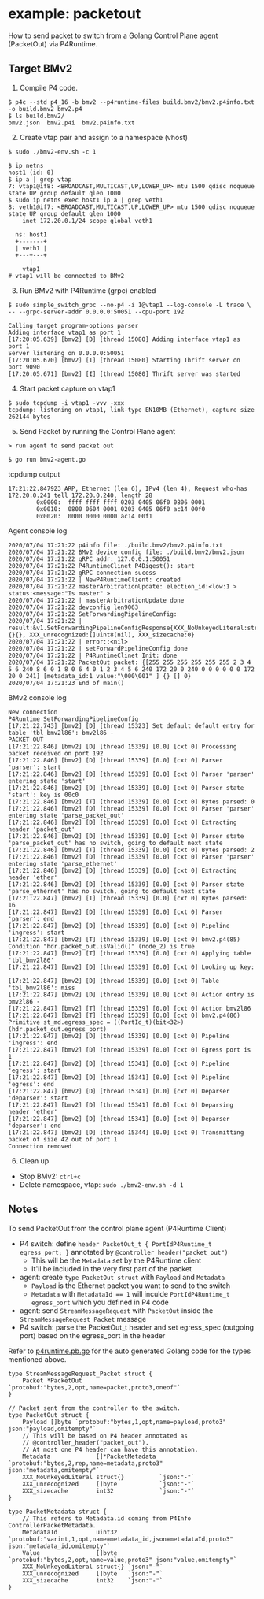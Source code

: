 # example: packetout

How to send packet to switch from a Golang Control Plane agent (PacketOut) via P4Runtime.

## Target BMv2

1. Compile P4 code.

```
$ p4c --std p4_16 -b bmv2 --p4runtime-files build.bmv2/bmv2.p4info.txt -o build.bmv2 bmv2.p4
$ ls build.bmv2/
bmv2.json  bmv2.p4i  bmv2.p4info.txt
```

2. Create vtap pair and assign to a namespace (vhost)

```
$ sudo ./bmv2-env.sh -c 1

$ ip netns
host1 (id: 0)
$ ip a | grep vtap
7: vtap1@if8: <BROADCAST,MULTICAST,UP,LOWER_UP> mtu 1500 qdisc noqueue state UP group default qlen 1000
$ sudo ip netns exec host1 ip a | grep veth1
8: veth1@if7: <BROADCAST,MULTICAST,UP,LOWER_UP> mtu 1500 qdisc noqueue state UP group default qlen 1000
    inet 172.20.0.1/24 scope global veth1

  ns: host1
  +-------+
  | veth1 |
  +---+---+
      |
    vtap1
# vtap1 will be connected to BMv2
```

3. Run BMv2 with P4Runtime (grpc) enabled

```
$ sudo simple_switch_grpc --no-p4 -i 1@vtap1 --log-console -L trace \
-- --grpc-server-addr 0.0.0.0:50051 --cpu-port 192

Calling target program-options parser
Adding interface vtap1 as port 1
[17:20:05.639] [bmv2] [D] [thread 15080] Adding interface vtap1 as port 1
Server listening on 0.0.0.0:50051
[17:20:05.670] [bmv2] [I] [thread 15080] Starting Thrift server on port 9090
[17:20:05.671] [bmv2] [I] [thread 15080] Thrift server was started
```

4. Start packet capture on vtap1

```
$ sudo tcpdump -i vtap1 -vvv -xxx
tcpdump: listening on vtap1, link-type EN10MB (Ethernet), capture size 262144 bytes
```

5. Send Packet by running the Control Plane agent

```
> run agent to send packet out

$ go run bmv2-agent.go
```

tcpdump output
```
17:21:22.847923 ARP, Ethernet (len 6), IPv4 (len 4), Request who-has 172.20.0.241 tell 172.20.0.240, length 28
        0x0000:  ffff ffff ffff 0203 0405 06f0 0806 0001
        0x0010:  0800 0604 0001 0203 0405 06f0 ac14 00f0
        0x0020:  0000 0000 0000 ac14 00f1
```

Agent console log
```
2020/07/04 17:21:22 p4info file: ./build.bmv2/bmv2.p4info.txt
2020/07/04 17:21:22 BMv2 device config file: ./build.bmv2/bmv2.json
2020/07/04 17:21:22 gRPC addr: 127.0.0.1:50051
2020/07/04 17:21:22 P4RuntimeClinet P4Digest(): start
2020/07/04 17:21:22 gRPC connection sucess
2020/07/04 17:21:22 | NewP4RuntimeClient: created
2020/07/04 17:21:22 masterArbitrationUpdate: election_id:<low:1 > status:<message:"Is master" >
2020/07/04 17:21:22 | masterArbitrationUpdate done
2020/07/04 17:21:22 devconfig len9063
2020/07/04 17:21:22 SetForwardingPipelineConfig:
2020/07/04 17:21:22 | result:&v1.SetForwardingPipelineConfigResponse{XXX_NoUnkeyedLiteral:struct {}{}, XXX_unrecognized:[]uint8(nil), XXX_sizecache:0}
2020/07/04 17:21:22 | error::<nil>
2020/07/04 17:21:22 | setForwardPipelineConfig done
2020/07/04 17:21:22 | P4RuntimeClinet Init: done
2020/07/04 17:21:22 PacketOut packet: {[255 255 255 255 255 255 2 3 4 5 6 240 8 6 0 1 8 0 6 4 0 1 2 3 4 5 6 240 172 20 0 240 0 0 0 0 0 0 172 20 0 241] [metadata_id:1 value:"\000\001" ] {} [] 0}
2020/07/04 17:21:23 End of main()
```

BMv2 console log
```
New connection
P4Runtime SetForwardingPipelineConfig
[17:21:22.743] [bmv2] [D] [thread 15323] Set default default entry for table 'tbl_bmv2l86': bmv2l86 -
PACKET OUT
[17:21:22.846] [bmv2] [D] [thread 15339] [0.0] [cxt 0] Processing packet received on port 192
[17:21:22.846] [bmv2] [D] [thread 15339] [0.0] [cxt 0] Parser 'parser': start
[17:21:22.846] [bmv2] [D] [thread 15339] [0.0] [cxt 0] Parser 'parser' entering state 'start'
[17:21:22.846] [bmv2] [D] [thread 15339] [0.0] [cxt 0] Parser state 'start': key is 00c0
[17:21:22.846] [bmv2] [T] [thread 15339] [0.0] [cxt 0] Bytes parsed: 0
[17:21:22.846] [bmv2] [D] [thread 15339] [0.0] [cxt 0] Parser 'parser' entering state 'parse_packet_out'
[17:21:22.846] [bmv2] [D] [thread 15339] [0.0] [cxt 0] Extracting header 'packet_out'
[17:21:22.846] [bmv2] [D] [thread 15339] [0.0] [cxt 0] Parser state 'parse_packet_out' has no switch, going to default next state
[17:21:22.846] [bmv2] [T] [thread 15339] [0.0] [cxt 0] Bytes parsed: 2
[17:21:22.846] [bmv2] [D] [thread 15339] [0.0] [cxt 0] Parser 'parser' entering state 'parse_ethernet'
[17:21:22.846] [bmv2] [D] [thread 15339] [0.0] [cxt 0] Extracting header 'ether'
[17:21:22.846] [bmv2] [D] [thread 15339] [0.0] [cxt 0] Parser state 'parse_ethernet' has no switch, going to default next state
[17:21:22.847] [bmv2] [T] [thread 15339] [0.0] [cxt 0] Bytes parsed: 16
[17:21:22.847] [bmv2] [D] [thread 15339] [0.0] [cxt 0] Parser 'parser': end
[17:21:22.847] [bmv2] [D] [thread 15339] [0.0] [cxt 0] Pipeline 'ingress': start
[17:21:22.847] [bmv2] [T] [thread 15339] [0.0] [cxt 0] bmv2.p4(85) Condition "hdr.packet_out.isValid()" (node_2) is true
[17:21:22.847] [bmv2] [T] [thread 15339] [0.0] [cxt 0] Applying table 'tbl_bmv2l86'
[17:21:22.847] [bmv2] [D] [thread 15339] [0.0] [cxt 0] Looking up key:

[17:21:22.847] [bmv2] [D] [thread 15339] [0.0] [cxt 0] Table 'tbl_bmv2l86': miss
[17:21:22.847] [bmv2] [D] [thread 15339] [0.0] [cxt 0] Action entry is bmv2l86 -
[17:21:22.847] [bmv2] [T] [thread 15339] [0.0] [cxt 0] Action bmv2l86
[17:21:22.847] [bmv2] [T] [thread 15339] [0.0] [cxt 0] bmv2.p4(86) Primitive st_md.egress_spec = ((PortId_t)(bit<32>)(hdr.packet_out.egress_port)
[17:21:22.847] [bmv2] [D] [thread 15339] [0.0] [cxt 0] Pipeline 'ingress': end
[17:21:22.847] [bmv2] [D] [thread 15339] [0.0] [cxt 0] Egress port is 1
[17:21:22.847] [bmv2] [D] [thread 15341] [0.0] [cxt 0] Pipeline 'egress': start
[17:21:22.847] [bmv2] [D] [thread 15341] [0.0] [cxt 0] Pipeline 'egress': end
[17:21:22.847] [bmv2] [D] [thread 15341] [0.0] [cxt 0] Deparser 'deparser': start
[17:21:22.847] [bmv2] [D] [thread 15341] [0.0] [cxt 0] Deparsing header 'ether'
[17:21:22.847] [bmv2] [D] [thread 15341] [0.0] [cxt 0] Deparser 'deparser': end
[17:21:22.847] [bmv2] [D] [thread 15344] [0.0] [cxt 0] Transmitting packet of size 42 out of port 1
Connection removed
```

6. Clean up

* Stop BMv2: `ctrl+c`
* Delete namespace, vtap: `sudo ./bmv2-env.sh -d 1`

## Notes

To send PacketOut from the control plane agent (P4Runtime Client)

* P4 switch: define `header PacketOut_t { PortIdP4Runtime_t egress_port; }` annotated by `@controller_header("packet_out")`
    * This will be the `Metadata` set by the P4Runtime client
    * It'll be included in the very first part of the packet
* agent: create `type PacketOut struct` with `Payload` and `Metadata`
    * `Payload` is the Ethernet packet you want to send to the switch
    * `Metadata` with `MetadataId == 1` will inculde `PortIdP4Runtime_t egress_port` which you defined in P4 code
* agent: send `StreamMessageRequest` with `PacketOut` inside the `StreamMessageRequest_Packet` message
* P4 switch: parse the PacketOut_t header and set egress_spec (outgoing port) based on the egress_port in the header

Refer to [p4runtime.pb.go](https://github.com/p4lang/p4runtime/blob/master/go/p4/v1/p4runtime.pb.go) for the auto generated Golang code for the types mentioned above.

```
type StreamMessageRequest_Packet struct {
	Packet *PacketOut `protobuf:"bytes,2,opt,name=packet,proto3,oneof"`
}

// Packet sent from the controller to the switch.
type PacketOut struct {
    Payload []byte `protobuf:"bytes,1,opt,name=payload,proto3" json:"payload,omitempty"`
    // This will be based on P4 header annotated as
    // @controller_header("packet_out").
    // At most one P4 header can have this annotation.
    Metadata             []*PacketMetadata `protobuf:"bytes,2,rep,name=metadata,proto3" json:"metadata,omitempty"`
    XXX_NoUnkeyedLiteral struct{}          `json:"-"`
    XXX_unrecognized     []byte            `json:"-"`
    XXX_sizecache        int32             `json:"-"`
}

type PacketMetadata struct {
    // This refers to Metadata.id coming from P4Info ControllerPacketMetadata.
    MetadataId           uint32   `protobuf:"varint,1,opt,name=metadata_id,json=metadataId,proto3" json:"metadata_id,omitempty"`
    Value                []byte   `protobuf:"bytes,2,opt,name=value,proto3" json:"value,omitempty"`
    XXX_NoUnkeyedLiteral struct{} `json:"-"`
    XXX_unrecognized     []byte   `json:"-"`
    XXX_sizecache        int32    `json:"-"`
}
```
